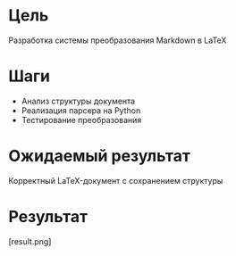 # Цель
Разработка системы преобразования Markdown в LaTeX
# Шаги
- Анализ структуры документа
- Реализация парсера на Python
- Тестирование преобразования
# Ожидаемый результат
Корректный LaTeX-документ с сохранением структуры
# Результат
[result.png]
